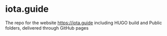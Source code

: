 # iota.guide
The repo for the website https://iota.guide including HUGO build and Public folders, delivered through GitHub pages
